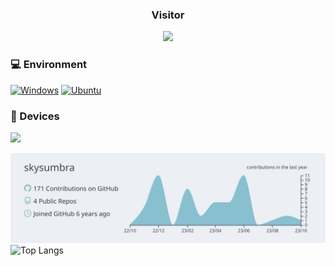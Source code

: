 <div>
<h3 align="center">Visitor</h3>
<div align="center">
  <a href="https://hklee.me"><img src="https://count.getloli.com/get/@skysumbra"/></a>
</div>
  
### 💻 Environment
[![Windows](https://img.shields.io/badge/Windows%2010-00BBFF?style=flat-square&logo=Windows&logoColor=FFFFFF&labelColor=00BBFF)](https://www.microsoft.com/windows10)
[![Ubuntu](https://img.shields.io/badge/Ubuntu%2018.04-dd4814?style=flat-square&logo=ubuntu&logoColor=ffffff)](https://releases.ubuntu.com/18.04/)
  
### 📱 Devices
[![](https://img.shields.io/badge/Realme%20x7%20pro-black?style=for-the-badge)](https://www.realme.com/cn/realme-x7-pro/specs)
  
[![](https://raw.githubusercontent.com/skysumbra/skysumbra/master/profile-summary-card-output/nord_bright/0-profile-details.svg)](https://github.com/vn7n24fzkq/github-profile-summary-cards)
![Top Langs](https://github-readme-stats.vercel.app/api/top-langs/?username=skysumbra&layout=compact&bg_color=ffffff&title_color=FF1958&theme=swift&exclude_repo=kernel_xiaomi_odin,subconverter-meta )

